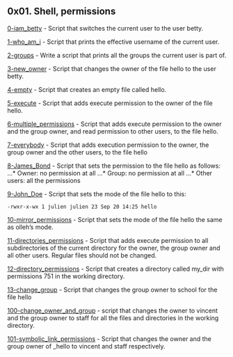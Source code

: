 0x01. Shell, permissions
---
[0-iam_betty](0-iam_betty) - Script that switches the current user to the user betty.

[1-who_am_i](1-who_am_i) - Script that prints the effective username of the current user.

[2-groups](2-groups) - Write a script that prints all the groups the current user is part of.

[3-new_owner](3-new_owner) - Script that changes the owner of the file hello to the user betty.

[4-empty](4-empty) - Script that creates an empty file called hello.

[5-execute](5-execute) - Script that adds execute permission to the owner of the file hello.

[6-multiple_permissions](6-multiple_permissions) - Script that adds execute permission to the owner and the group owner, and read permission to other users, to the file hello.

[7-everybody](7-everybody) - Script that adds execution permission to the owner, the group owner and the other users, to the file hello

[8-James_Bond](8-James_Bond) - Script that sets the permission to the file hello as follows:
...* Owner: no permission at all
...* Group: no permission at all
...* Other users: all the permissions

[9-John_Doe](9-John_Doe) - Script that sets the mode of the file hello to this:
```
-rwxr-x-wx 1 julien julien 23 Sep 20 14:25 hello
```

[10-mirror_permissions](10-mirror_permissions) - Script that sets the mode of the file hello the same as olleh’s mode.

[11-directories_permissions](11-directories_permissions) - Script that adds execute permission to all subdirectories of the current directory for the owner, the group owner and all other users. Regular files should not be changed.

[12-directory_permissions](12-directory_permissions) - Script that creates a directory called my_dir with permissions 751 in the working directory.

[13-change_group](13-change_group) - Script that changes the group owner to school for the file hello

[100-change_owner_and_group](100-change_owner_and_group) - script that changes the owner to vincent and the group owner to staff for all the files and directories in the working directory.

[101-symbolic_link_permissions](101-symbolic_link_permissions) - Script that changes the owner and the group owner of _hello to vincent and staff respectively.


